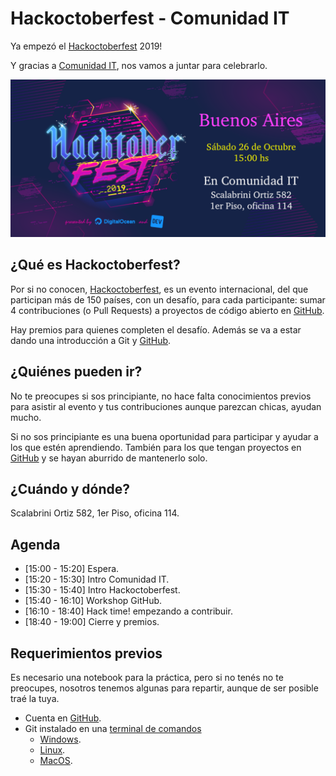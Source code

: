 # Hackoctoberfest - Comunidad IT

Ya empezó el [Hackoctoberfest](https://hacktoberfest.digitalocean.com/) 2019!

Y gracias a [Comunidad IT](http://www.comunidadit.org/), nos vamos a juntar para celebrarlo.

![banner hackoctoberfest](/recursos/banner.png)

## ¿Qué es Hackoctoberfest?

Por si no conocen, [Hackoctoberfest](https://hacktoberfest.digitalocean.com/), es un evento internacional, del que participan más de 150 países, con un desafío, para cada participante: sumar 4 contribuciones (o Pull Requests) a proyectos de código abierto en [GitHub](http://github.com).

Hay premios para quienes completen el desafío. Además se va a estar dando una introducción a Git y [GitHub](http://github.com).

## ¿Quiénes pueden ir?

No te preocupes si sos principiante, no hace falta conocimientos previos para asistir al evento y tus contribuciones aunque parezcan chicas, ayudan mucho.

Si no sos principiante es una buena oportunidad para participar y ayudar a los que estén aprendiendo. También para los que tengan proyectos en [GitHub](http://github.com) y se hayan aburrido de mantenerlo solo.

## ¿Cuándo y dónde?

Scalabrini Ortiz 582, 1er Piso, oficina 114.

## Agenda

- [15:00 - 15:20] Espera.
- [15:20 - 15:30] Intro Comunidad IT.
- [15:30 - 15:40] Intro Hackoctoberfest.
- [15:40 - 16:10] Workshop GitHub.
- [16:10 - 18:40] Hack time! empezando a contribuir.
- [18:40 - 19:00] Cierre y premios.

## Requerimientos previos

Es necesario una notebook para la práctica, pero si no tenés no te preocupes, nosotros tenemos algunas para repartir, aunque de ser posible traé la tuya.

- Cuenta en [GitHub](http://github.com).
- Git instalado en una [terminal de comandos]()
  - [Windows](https://gitforwindows.org/).
  - [Linux](https://git-scm.com/download/linux).
  - [MacOS](https://git-scm.com/download/mac).
